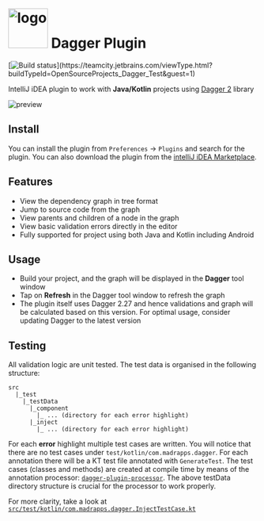 # <img src="/preview/logo.png" title="logo" height="80" width="80" /> Dagger Plugin
[![Build status](https://teamcity.jetbrains.com/guestAuth/app/rest/builds/buildType:(id:OpenSourceProjects_Dagger_Test)/statusIcon.svg)](https://teamcity.jetbrains.com/viewType.html?buildTypeId=OpenSourceProjects_Dagger_Test&guest=1)

IntelliJ iDEA plugin to work with <b>Java/Kotlin</b> projects using <a href="https://dagger.dev/">Dagger 2</a> library

<img src="/preview/screenshare.gif" alt="preview" title="preview"/>

Install
-----
You can install the plugin from `Preferences` -> `Plugins` and search for the plugin. You can also download the plugin from the <a href="https://plugins.jetbrains.com/plugin/14211-dagger">intelliJ iDEA Marketplace</a>.

Features
-----
- View the dependency graph in tree format
- Jump to source code from the graph
- View parents and children of a node in the graph
- View basic validation errors directly in the editor
- Fully supported for project using both Java and Kotlin including Android

Usage
-----
- Build your project, and the graph will be displayed in the <b>Dagger</b> tool window
- Tap on <b>Refresh</b> in the Dagger tool window to refresh the graph
- The plugin itself uses Dagger 2.27 and hence validations and graph will be calculated based on this version. For optimal usage, consider updating Dagger to the latest version

Testing
-----
All validation logic are unit tested. The test data is organised in the following structure:
```$xslt
src
  |_test
    |_testData
      |_component
        |_ ... (directory for each error highlight)
      |_inject
        |_ ... (directory for each error highlight)
```

For each **error** highlight multiple test cases are written. You will notice that there are no test cases under
`test/kotlin/com.madrapps.dagger`. For each annotation there will be a KT test file annotated with `GenerateTest`.
The test cases (classes and methods) are created at compile time by means of the annotation processor:
<a href="https://github.com/thsaravana/dagger-plugin-processor">`dagger-plugin-processor`</a>. The above testData
directory structure is crucial for the processor to work properly.

For more clarity, take a look at [`src/test/kotlin/com.madrapps.dagger.InjectTestCase.kt`](https://github.com/Madrapps/dagger-plugin/blob/master/src/test/kotlin/com/madrapps/dagger/InjectTestCase.kt)
